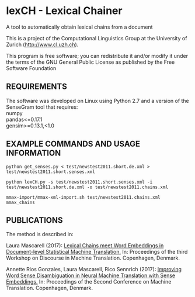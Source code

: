# lexCH - Lexical Chainer

A tool to automatically obtain lexical chains from a document

This is a project of the Computational Linguistics Group at the University of Zurich (http://www.cl.uzh.ch).

This program is free software; you can redistribute it and/or modify it under the terms of the GNU General Public License as published by the Free Software Foundation

REQUIREMENTS
------------
The software was developed on Linux using Python 2.7 and a version of the SenseGram tool that requires:  
numpy  
pandas<=0.17.1  
gensim>=0.13.1,<1.0

EXAMPLE COMMANDS AND USAGE INFORMATION
--------------------------------------

```
python get_senses.py < test/newstest2011.short.de.xml > test/newstest2011.short.senses.xml
```

```
python lexCH.py -s test/newstest2011.short.senses.xml -i test/newstest2011.short.de.xml -o test/newstest2011.chains.xml
```

```
mmax-import/mmax-xml-import.sh test/newstest2011.chains.xml mmax_chains
```

PUBLICATIONS
------------
The method is described in:

Laura Mascarell (2017): [Lexical Chains meet Word Embeddings in Document-level Statistical Machine Translation.](http://www.aclweb.org/anthology/W17-4813) In: Proceedings of the third Workshop on Discourse in Machine Translation. Copenhagen, Denmark.

Annette Rios Gonzales, Laura Mascarell, Rico Sennrich (2017): [Improving Word Sense Disambiguation in Neural Machine Translation with Sense Embeddings.](http://www.aclweb.org/anthology/W17-4702) In: Proceedings of the Second Conference on Machine Translation. Copenhagen, Denmark.
